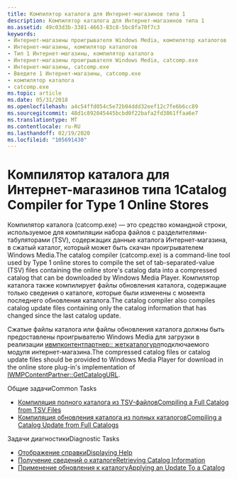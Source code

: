 ```yaml
---
title: Компилятор каталога для Интернет-магазинов типа 1
description: Компилятор каталога для Интернет-магазинов типа 1
ms.assetid: 49c03d3b-3381-4663-83c8-5bc8fa70f7c3
keywords:
- Интернет-магазины проигрывателя Windows Media, компилятор каталогов
- Интернет-магазины, компилятор каталогов
- Тип 1 Интернет-магазины, компилятор каталога
- Интернет-магазины проигрывателя Windows Media, catcomp.exe
- Интернет-магазины, catcomp.exe
- Введите 1 Интернет-магазины, catcomp.exe
- компилятор каталога
- catcomp.exe
ms.topic: article
ms.date: 05/31/2018
ms.openlocfilehash: a4c54ffd054c5e72b04ddd32eef12c7fe6b6cc89
ms.sourcegitcommit: 48d1c892045445bcbd0f22bafa2fd3861ffaa6e7
ms.translationtype: MT
ms.contentlocale: ru-RU
ms.lasthandoff: 02/19/2020
ms.locfileid: "105691430"
---
```

# <a name="catalog-compiler-for-type-1-online-stores"></a><span data-ttu-id="09328-111">Компилятор каталога для Интернет-магазинов типа 1</span><span class="sxs-lookup"><span data-stu-id="09328-111">Catalog Compiler for Type 1 Online Stores</span></span>

<span data-ttu-id="09328-112">Компилятор каталога (catcomp.exe) — это средство командной строки, используемое для компиляции набора файлов с разделителями-табуляторами (TSV), содержащих данные каталога Интернет-магазина, в сжатый каталог, который может быть скачан проигрывателем Windows Media.</span><span class="sxs-lookup"><span data-stu-id="09328-112">The catalog compiler (catcomp.exe) is a command-line tool used by Type 1 online stores to compile the set of tab-separated-value (TSV) files containing the online store's catalog data into a compressed catalog that can be downloaded by Windows Media Player.</span></span> <span data-ttu-id="09328-113">Компилятор каталога также компилирует файлы обновления каталога, содержащие только сведения о каталоге, которые были изменены с момента последнего обновления каталога.</span><span class="sxs-lookup"><span data-stu-id="09328-113">The catalog compiler also compiles catalog update files containing only the catalog information that has changed since the last catalog update.</span></span>

<span data-ttu-id="09328-114">Сжатые файлы каталога или файлы обновления каталога должны быть предоставлены проигрывателю Windows Media для загрузки в реализации [ивмпконтентпартнер:: жеткаталогурл](/previous-versions/windows/desktop/api/contentpartner/nf-contentpartner-iwmpcontentpartner-getcatalogurl)подключаемого модуля интернет-магазина.</span><span class="sxs-lookup"><span data-stu-id="09328-114">The compressed catalog files or catalog update files should be provided to Windows Media Player for download in the online store plug-in's implementation of [IWMPContentPartner::GetCatalogURL](/previous-versions/windows/desktop/api/contentpartner/nf-contentpartner-iwmpcontentpartner-getcatalogurl).</span></span>

<span data-ttu-id="09328-115">Общие задачи</span><span class="sxs-lookup"><span data-stu-id="09328-115">Common Tasks</span></span>

-   [<span data-ttu-id="09328-116">Компиляция полного каталога из TSV-файлов</span><span class="sxs-lookup"><span data-stu-id="09328-116">Compiling a Full Catalog from TSV Files</span></span>](compiling-a-full-catalog-from-tsv-files.md)
-   [<span data-ttu-id="09328-117">Компиляция обновления каталога из полных каталогов</span><span class="sxs-lookup"><span data-stu-id="09328-117">Compiling a Catalog Update from Full Catalogs</span></span>](compiling-a-catalog-update-from-full-catalogs.md)

<span data-ttu-id="09328-118">Задачи диагностики</span><span class="sxs-lookup"><span data-stu-id="09328-118">Diagnostic Tasks</span></span>

-   [<span data-ttu-id="09328-119">Отображение справки</span><span class="sxs-lookup"><span data-stu-id="09328-119">Displaying Help</span></span>](displaying-help.md)
-   [<span data-ttu-id="09328-120">Получение сведений о каталоге</span><span class="sxs-lookup"><span data-stu-id="09328-120">Retrieving Catalog Information</span></span>](retrieving-catalog-information.md)
-   [<span data-ttu-id="09328-121">Применение обновления к каталогу</span><span class="sxs-lookup"><span data-stu-id="09328-121">Applying an Update To a Catalog</span></span>](applying-an-update-to-a-catalog.md)

 

 




